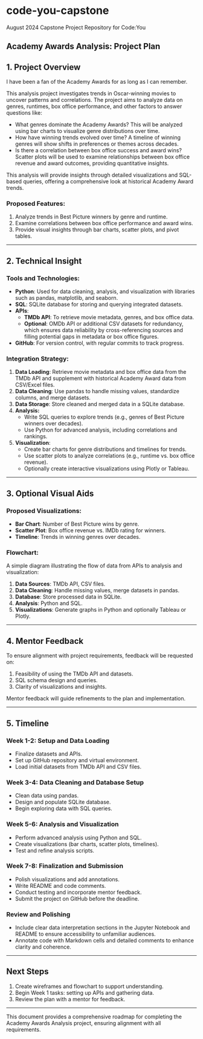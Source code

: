# code-you-capstone

August 2024 Capstone Project Repository for Code:You

## Academy Awards Analysis: Project Plan

## **1. Project Overview**

I have been a fan of the Academy Awards for as long as I can remember.

This analysis project investigates trends in Oscar-winning movies to uncover patterns and correlations. The project aims to analyze data on genres, runtimes, box office performance, and other factors to answer questions like:

- What genres dominate the Academy Awards? This will be analyzed using bar charts to visualize genre distributions over time.
- How have winning trends evolved over time? A timeline of winning genres will show shifts in preferences or themes across decades.
- Is there a correlation between box office success and award wins? Scatter plots will be used to examine relationships between box office revenue and award outcomes, providing quantitative insights.

This analysis will provide insights through detailed visualizations and SQL-based queries, offering a comprehensive look at historical Academy Award trends.

### **Proposed Features:**

1. Analyze trends in Best Picture winners by genre and runtime.
2. Examine correlations between box office performance and award wins.
3. Provide visual insights through bar charts, scatter plots, and pivot tables.

---

## **2. Technical Insight**

### **Tools and Technologies:**

- **Python**: Used for data cleaning, analysis, and visualization with libraries such as pandas, matplotlib, and seaborn.
- **SQL**: SQLite database for storing and querying integrated datasets.
- **APIs**:
  - **TMDb API**: To retrieve movie metadata, genres, and box office data.
  - **Optional**: OMDb API or additional CSV datasets for redundancy, which ensures data reliability by cross-referencing sources and filling potential gaps in metadata or box office figures.
- **GitHub**: For version control, with regular commits to track progress.

### **Integration Strategy:**

1. **Data Loading**: Retrieve movie metadata and box office data from the TMDb API and supplement with historical Academy Award data from CSV/Excel files.
2. **Data Cleaning**: Use pandas to handle missing values, standardize columns, and merge datasets.
3. **Data Storage**: Store cleaned and merged data in a SQLite database.
4. **Analysis:**
   - Write SQL queries to explore trends (e.g., genres of Best Picture winners over decades).
   - Use Python for advanced analysis, including correlations and rankings.
5. **Visualization**:
   - Create bar charts for genre distributions and timelines for trends.
   - Use scatter plots to analyze correlations (e.g., runtime vs. box office revenue).
   - Optionally create interactive visualizations using Plotly or Tableau.

---

## **3. Optional Visual Aids**

### **Proposed Visualizations:**

- **Bar Chart**: Number of Best Picture wins by genre.
- **Scatter Plot**: Box office revenue vs. IMDb rating for winners.
- **Timeline**: Trends in winning genres over decades.

### **Flowchart:**

A simple diagram illustrating the flow of data from APIs to analysis and visualization:

1. **Data Sources**: TMDb API, CSV files.
2. **Data Cleaning**: Handle missing values, merge datasets in pandas.
3. **Database**: Store processed data in SQLite.
4. **Analysis**: Python and SQL.
5. **Visualizations**: Generate graphs in Python and optionally Tableau or Plotly.

---

## **4. Mentor Feedback**

To ensure alignment with project requirements, feedback will be requested on:

1. Feasibility of using the TMDb API and datasets.
2. SQL schema design and queries.
3. Clarity of visualizations and insights.

Mentor feedback will guide refinements to the plan and implementation.

---

## **5. Timeline**

### **Week 1-2: Setup and Data Loading**

- Finalize datasets and APIs.
- Set up GitHub repository and virtual environment.
- Load initial datasets from TMDb API and CSV files.

### **Week 3-4: Data Cleaning and Database Setup**

- Clean data using pandas.
- Design and populate SQLite database.
- Begin exploring data with SQL queries.

### **Week 5-6: Analysis and Visualization**

- Perform advanced analysis using Python and SQL.
- Create visualizations (bar charts, scatter plots, timelines).
- Test and refine analysis scripts.

### **Week 7-8: Finalization and Submission**

- Polish visualizations and add annotations.
- Write README and code comments.
- Conduct testing and incorporate mentor feedback.
- Submit the project on GitHub before the deadline.

### **Review and Polishing**

- Include clear data interpretation sections in the Jupyter Notebook and README to ensure accessibility to unfamiliar audiences.
- Annotate code with Markdown cells and detailed comments to enhance clarity and coherence.

---

## **Next Steps**

1. Create wireframes and flowchart to support understanding.
2. Begin Week 1 tasks: setting up APIs and gathering data.
3. Review the plan with a mentor for feedback.

---

This document provides a comprehensive roadmap for completing the Academy Awards Analysis project, ensuring alignment with all requirements.
